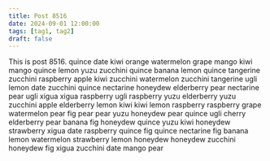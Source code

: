```yaml
---
title: Post 8516
date: 2024-09-01 12:00:00
tags: [tag1, tag2]
draft: false
---
```

This is post 8516.
quince
date
kiwi
orange
watermelon
grape
mango
kiwi
mango
quince
lemon
yuzu
zucchini
quince
banana
lemon
quince
tangerine
zucchini
raspberry
apple
kiwi
zucchini
watermelon
zucchini
tangerine
ugli
lemon
date
zucchini
quince
nectarine
honeydew
elderberry
pear
nectarine
pear
ugli
xigua
xigua
raspberry
ugli
raspberry
yuzu
elderberry
yuzu
zucchini
apple
elderberry
lemon
kiwi
kiwi
lemon
raspberry
raspberry
grape
watermelon
pear
fig
pear
pear
yuzu
honeydew
pear
quince
ugli
cherry
elderberry
pear
banana
fig
honeydew
quince
yuzu
kiwi
honeydew
strawberry
xigua
date
raspberry
quince
fig
quince
nectarine
fig
banana
lemon
watermelon
strawberry
lemon
honeydew
honeydew
zucchini
honeydew
fig
xigua
zucchini
date
mango
pear
